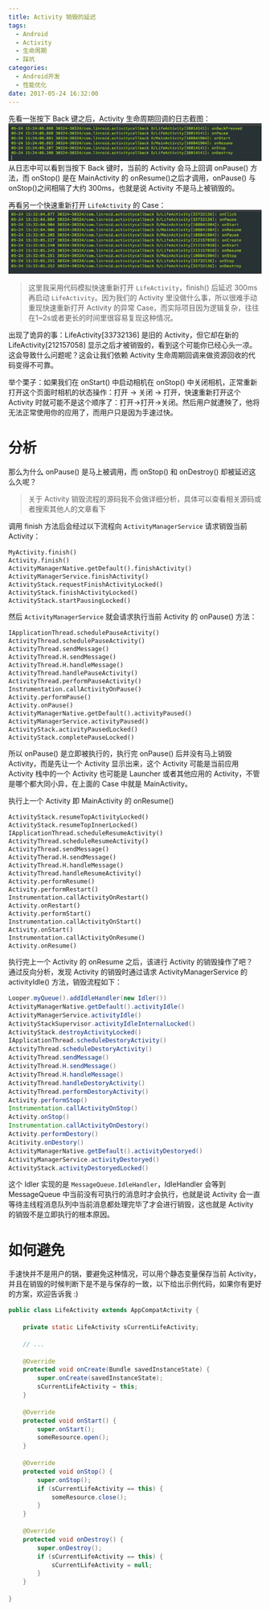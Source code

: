 ```yaml
---
title: Activity 销毁的延迟
tags:
  - Android
  - Activity
  - 生命周期
  - 踩坑
categories:
  - Android开发
  - 性能优化
date: 2017-05-24 16:32:00
---
```


先看一张按下 Back 键之后，Activity 生命周期回调的日志截图：
![ActivityBackPressed](/images/posts/activity-back-pressed.png)
从日志中可以看到当按下 Back 键时，当前的 Activity 会马上回调 onPause() 方法，而 onStop() 是在 MainActivity 的 onResume()之后才调用，onPause() 与 onStop()之间相隔了大约 300ms，也就是说 Activity 不是马上被销毁的。

再看另一个快速重新打开 `LifeActivity` 的 Case：
![QuickReopenActivity](/images/posts/quick-reopen-activity.png)
> 这里我采用代码模拟快速重新打开 `LifeActivity`，finish() 后延迟 300ms 再启动 `LifeActivity`。因为我们的 Activity 里没做什么事，所以很难手动重现快速重新打开 Activity 的异常 Case，而实际项目因为逻辑复杂，往往在1~2s或者更长的时间里很容易复现这种情况。

出现了诡异的事：LifeActivity[33732136] 是旧的 Activity，但它却在新的 LifeActivity[212157058] 显示之后才被销毁的，看到这个可能你已经心头一凉。这会导致什么问题呢？这会让我们依赖 Activity 生命周期回调来做资源回收的代码变得不可靠。

举个栗子：如果我们在 onStart() 中启动相机在 onStop() 中关闭相机，正常重新打开这个页面时相机的状态操作：打开 -> 关闭 -> 打开，快速重新打开这个 Activity 时就可能不是这个顺序了：打开->打开->关闭。然后用户就遭殃了，他将无法正常使用你的应用了，而用户只是因为手速过快。
<!--more-->

# 分析

那么为什么 onPause() 是马上被调用，而 onStop() 和 onDestroy() 却被延迟这么久呢？
> 关于 Activity 销毁流程的源码我不会做详细分析，具体可以查看相关源码或者搜索其他人的文章看下

调用 finish 方法后会经过以下流程向 `ActivityManagerService` 请求销毁当前 Activity：

```
MyActivity.finish() 
Activity.finish() 
ActivityManagerNative.getDefault().finishActivity() 
ActivityManagerService.finishActivity() 
ActivityStack.requestFinishActivityLocked() 
ActivityStack.finishActivityLocked() 
ActivityStack.startPausingLocked() 
```

然后 `ActivityManagerService` 就会请求执行当前 Activity 的 onPause() 方法：

```
IApplicationThread.schedulePauseActivity() 
ActivityThread.schedulePauseActivity() 
ActivityThread.sendMessage() 
ActivityThread.H.sendMessage() 
ActivityThread.H.handleMessage() 
ActivityThread.handlePauseActivity() 
ActivityThread.performPauseActivity() 
Instrumentation.callActivityOnPause() 
Activity.performPause() 
Activity.onPause() 
ActivityManagerNative.getDefault().activityPaused() 
ActivityManagerService.activityPaused() 
ActivityStack.activityPausedLocked() 
ActivityStack.completePauseLocked() 
```
所以 onPause() 是立即被执行的，执行完 onPause() 后并没有马上销毁 Activity，而是先让一个 Activity 显示出来，这个 Activity 可能是当前应用 Activity 栈中的一个 Activity 也可能是 Launcher 或者其他应用的 Activity，不管是哪个都大同小异，在上面的 Case 中就是 MainActivity。

执行上一个 Activity 即 MainActivity 的 onResume()

```
ActivityStack.resumeTopActivityLocked() 
ActivityStack.resumeTopInnerLocked() 
IApplicationThread.scheduleResumeActivity() 
ActivityThread.scheduleResumeActivity() 
ActivityThread.sendMessage() 
ActivityTherad.H.sendMessage() 
ActivityThread.H.handleMessage() 
ActivityThread.handleResumeActivity() 
Activity.performResume() 
Activity.performRestart() 
Instrumentation.callActivityOnRestart() 
Activity.onRestart() 
Activity.performStart() 
Instrumentation.callActivityOnStart() 
Activity.onStart() 
Instrumentation.callActivityOnResume() 
Activity.onResume() 
```

执行完上一个 Activity 的 onResume 之后，该进行 Activity 的销毁操作了吧？
通过反向分析，发现 Activity 的销毁时通过请求 ActivityManagerService 的 activityIdle() 方法，销毁流程如下：

```java
Looper.myQueue().addIdleHandler(new Idler()) 
ActivityManagerNative.getDefault().activityIdle() 
ActivityManagerService.activityIdle() 
ActivityStackSupervisor.activityIdleInternalLocked() 
ActivityStack.destroyActivityLocked() 
IApplicationThread.scheduleDestoryActivity() 
ActivityThread.scheduleDestoryActivity() 
ActivityThread.sendMessage() 
ActivityThread.H.sendMessage() 
ActivityThread.H.handleMessage() 
ActivityThread.handleDestoryActivity() 
ActivityThread.performDestoryActivity() 
Activity.performStop() 
Instrumentation.callActivityOnStop() 
Activity.onStop() 
Instrumentation.callActivityOnDestory() 
Activity.performDestory() 
Acitivity.onDestory() 
ActivityManagerNative.getDefault().activityDestoryed() 
ActivityManagerService.activityDestoryed() 
ActivityStack.activityDestoryedLocked() 
```

这个 Idler 实现的是 `MessageQueue.IdleHandler`，IdleHandler 会等到 MessageQueue 中当前没有可执行的消息时才会执行，也就是说 Activity 会一直等待主线程消息队列中当前消息都处理完毕了才会进行销毁，这也就是 Activity 的销毁不是立即执行的根本原因。

# 如何避免

手速快并不是用户的锅，要避免这种情况，可以用个静态变量保存当前 Activity，并且在销毁的时候判断下是不是与保存的一致，以下给出示例代码，如果你有更好的方案，欢迎告诉我 :)

```java
public class LifeActivity extends AppCompatActivity {

    private static LifeActivity sCurrentLifeActivity;
    
    // ...

    @Override
    protected void onCreate(Bundle savedInstanceState) {
        super.onCreate(savedInstanceState);
        sCurrentLifeActivity = this;
    }
    
    @Override
    protected void onStart() {
        super.onStart();
        someResource.open();
    }

    @Override
    protected void onStop() {
        super.onStop();
        if (sCurrentLifeActivity == this) {
            someResource.close();
        }
    }

    @Override
    protected void onDestroy() {
        super.onDestroy();
        if (sCurrentLifeActivity == this) {
            sCurrentLifeActivity = null;
        }
    }

}
```
